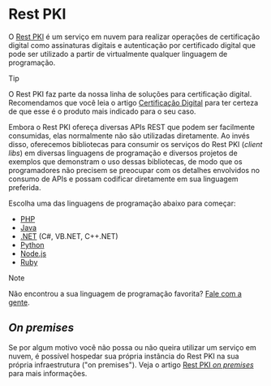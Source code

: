 ﻿# Rest PKI

O [Rest PKI](https://pki.rest/) é um serviço em nuvem para realizar operações de certificação digital como
assinaturas digitais e autenticação por certificado digital que pode ser utilizado a partir de virtualmente qualquer
linguagem de programação.

> [!TIP]
> O Rest PKI faz parte da nossa linha de soluções para certificação digital. Recomendamos que você leia o artigo
> [Certificação Digital](../pki-guide/index.md) para ter certeza de que esse é o produto mais indicado para o seu caso.

Embora o Rest PKI ofereça diversas APIs REST que podem ser facilmente consumidas, elas normalmente não são utilizadas
diretamente. Ao invés disso, oferecemos bibliotecas para consumir os serviços do Rest PKI (*client libs*) em diversas
linguagens de programação e diversos projetos de exemplos que demonstram o uso dessas bibliotecas, de modo que os
programadores não precisem se preocupar com os detalhes envolvidos no consumo de APIs e possam codificar diretamente
em sua linguagem preferida.

Escolha uma das linguagens de programação abaixo para começar:

* [PHP](php/index.md)
* [Java](java/index.md)
* [.NET](dotnet/index.md) (C#, VB.NET, C++.NET)
* [Python](python/index.md)
* [Node.js](nodejs/index.md)
* [Ruby](ruby/index.md)

> [!NOTE]
> Não encontrou a sua linguagem de programação favorita? [Fale com a gente](https://www.lacunasoftware.com/pt/home/purchase).

## *On premises*

Se por algum motivo você não possa ou não queira utilizar um serviço em nuvem, é possível hospedar sua própria
instância do Rest PKI na sua própria infraestrutura ("on premises"). Veja o artigo
[Rest PKI *on premises*](on-premises/index.md) para mais informações.
